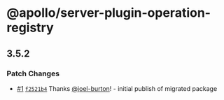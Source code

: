 # @apollo/server-plugin-operation-registry

## 3.5.2
### Patch Changes



- [#1](https://github.com/apollographql/server-plugin-operation-registry/pull/1) [`f2521b4`](https://github.com/apollographql/server-plugin-operation-registry/commit/f2521b4c418572c76cb959d3c663b075e7707b82) Thanks [@joel-burton](https://github.com/joel-burton)! - initial publish of migrated package
